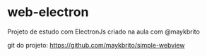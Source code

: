 # web-electron

Projeto de estudo com ElectronJs criado na aula com @maykbrito

git do projeto: https://github.com/maykbrito/simple-webview
